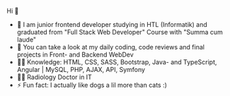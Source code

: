 Hi 👋

- 🔭 I am junior frontend developer studying in HTL (Informatik) and graduated from "Full Stack Web Developer" Course with "Summa cum laude"
- 🌱 You can take a look at my daily coding, code reviews and final projects in Front- and Backend WebDev 
- 👩‍💻 Knowledge: HTML, CSS, SASS, Bootstrap, Java- and TypeScript, Angular | MySQL, PHP, AJAX, API, Symfony
- 👩‍⚕️ Radiology Doctor in IT
- ⚡ Fun fact: I actually like dogs a lil more than cats :)
